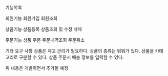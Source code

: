 기능목록

회원기능 
	회원가입 
	회원조회 

상품기능
	상품등록 
	상품조회 및 수정 삭제

주문기능
	상품 주문
	주문내역조회
	주문취소


기타 요구 사항
  상품은 제고 관리가 필요하다.
  상품의 종류는 뭐뭐가 있다.
  상품을 카테고리로 구분할 수 있다.
  상품 주문시 배송 정보를 입력할 수 있다.


위 내용은 개발하면서 추가될 예정
